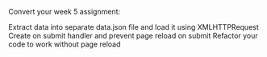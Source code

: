 Convert your week 5 assignment:

Extract data into separate data.json file and load it using XMLHTTPRequest
Create on submit handler and prevent page reload on submit
Refactor your code to work without page reload
